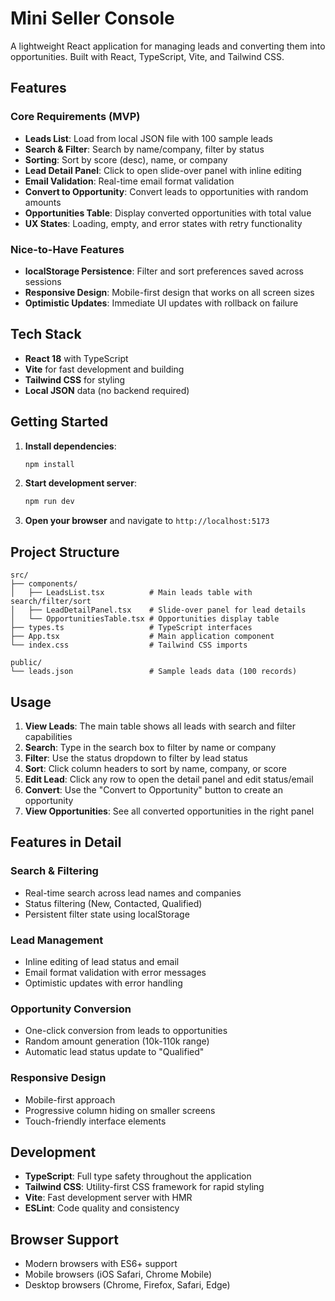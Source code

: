 # Mini Seller Console

A lightweight React application for managing leads and converting them into opportunities. Built with React, TypeScript, Vite, and Tailwind CSS.

## Features

### Core Requirements (MVP)
- **Leads List**: Load from local JSON file with 100 sample leads
- **Search & Filter**: Search by name/company, filter by status
- **Sorting**: Sort by score (desc), name, or company
- **Lead Detail Panel**: Click to open slide-over panel with inline editing
- **Email Validation**: Real-time email format validation
- **Convert to Opportunity**: Convert leads to opportunities with random amounts
- **Opportunities Table**: Display converted opportunities with total value
- **UX States**: Loading, empty, and error states with retry functionality

### Nice-to-Have Features
- **localStorage Persistence**: Filter and sort preferences saved across sessions
- **Responsive Design**: Mobile-first design that works on all screen sizes
- **Optimistic Updates**: Immediate UI updates with rollback on failure

## Tech Stack

- **React 18** with TypeScript
- **Vite** for fast development and building
- **Tailwind CSS** for styling
- **Local JSON** data (no backend required)

## Getting Started

1. **Install dependencies**:
   ```bash
   npm install
   ```

2. **Start development server**:
   ```bash
   npm run dev
   ```

3. **Open your browser** and navigate to `http://localhost:5173`

## Project Structure

```
src/
├── components/
│   ├── LeadsList.tsx          # Main leads table with search/filter/sort
│   ├── LeadDetailPanel.tsx    # Slide-over panel for lead details
│   └── OpportunitiesTable.tsx # Opportunities display table
├── types.ts                   # TypeScript interfaces
├── App.tsx                    # Main application component
└── index.css                  # Tailwind CSS imports

public/
└── leads.json                 # Sample leads data (100 records)
```

## Usage

1. **View Leads**: The main table shows all leads with search and filter capabilities
2. **Search**: Type in the search box to filter by name or company
3. **Filter**: Use the status dropdown to filter by lead status
4. **Sort**: Click column headers to sort by name, company, or score
5. **Edit Lead**: Click any row to open the detail panel and edit status/email
6. **Convert**: Use the "Convert to Opportunity" button to create an opportunity
7. **View Opportunities**: See all converted opportunities in the right panel

## Features in Detail

### Search & Filtering
- Real-time search across lead names and companies
- Status filtering (New, Contacted, Qualified)
- Persistent filter state using localStorage

### Lead Management
- Inline editing of lead status and email
- Email format validation with error messages
- Optimistic updates with error handling

### Opportunity Conversion
- One-click conversion from leads to opportunities
- Random amount generation (10k-110k range)
- Automatic lead status update to "Qualified"

### Responsive Design
- Mobile-first approach
- Progressive column hiding on smaller screens
- Touch-friendly interface elements

## Development

- **TypeScript**: Full type safety throughout the application
- **Tailwind CSS**: Utility-first CSS framework for rapid styling
- **Vite**: Fast development server with HMR
- **ESLint**: Code quality and consistency

## Browser Support

- Modern browsers with ES6+ support
- Mobile browsers (iOS Safari, Chrome Mobile)
- Desktop browsers (Chrome, Firefox, Safari, Edge)